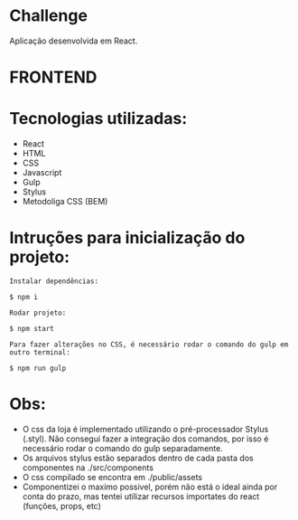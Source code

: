 # Challenge

Aplicação desenvolvida em React.

# FRONTEND

# Tecnologias utilizadas:

- React
- HTML
- CSS
- Javascript
- Gulp 
- Stylus 
- Metodoliga CSS (BEM)

# Intruções para inicialização do projeto:

    Instalar dependências:

    $ npm i

    Rodar projeto:

    $ npm start

    Para fazer alterações no CSS, é necessário rodar o comando do gulp em outro terminal:

    $ npm run gulp
# Obs:

- O css da loja é implementado utilizando o pré-processador Stylus (.styl). Não consegui fazer a integração dos comandos, por isso é necessário rodar o comando do gulp separadamente.
- Os arquivos stylus estão separados dentro de cada pasta dos componentes na ./src/components
- O css compilado se encontra em ./public/assets
- Componentizei o maximo possivel, porém não está o ideal ainda por conta do prazo, mas tentei utilizar recursos importates do react (funções, props, etc)